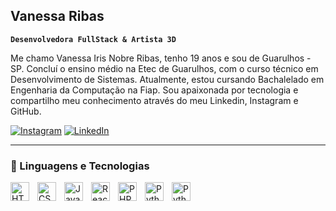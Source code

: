 ## Vanessa Ribas

**`Desenvolvedora FullStack & Artista 3D`**


Me chamo Vanessa Iris Nobre Ribas, tenho 19 anos e sou de Guarulhos - SP. Concluí o ensino médio na Etec de Guarulhos, com o curso técnico em Desenvolvimento de Sistemas. Atualmente, estou cursando Bachalelado em Engenharia da Computação na Fiap. Sou apaixonada por tecnologia e compartilho meu conhecimento através do meu Linkedin, Instagram e GitHub.


[![Instagram](https://img.shields.io/badge/Instagram-E4405F?style=for-the-badge&logo=instagram&logoColor=white)](https://www.instagram.com/vanessairis10/)
[![LinkedIn](https://img.shields.io/badge/LinkedIn-0077B5?style=for-the-badge&logo=linkedin&logoColor=white)](https://www.linkedin.com/in/vanessa-iris-nobre-ribas-23a53725b/)


---


### 🧩 Linguagens e Tecnologias

<img 
    align="left" 
    alt="HTML"
    title="HTML" 
    width="30px" 
    style="padding-right: 10px;" 
    src="https://cdn.jsdelivr.net/gh/devicons/devicon@latest/icons/html5/html5-original.svg" 
/>
<img 
    align="left" 
    alt="CSS" 
    title="CSS"
    width="30px" 
    style="padding-right: 10px;" 
    src="https://cdn.jsdelivr.net/gh/devicons/devicon@latest/icons/css3/css3-original.svg" 
/>
<img 
    align="left" 
    alt="JavaScript" 
    title="JavaScript"
    width="30px" 
    style="padding-right: 10px;" 
    src="https://cdn.jsdelivr.net/gh/devicons/devicon@latest/icons/javascript/javascript-original.svg" 
/>
<img 
    align="left" 
    alt="React"
    title="React" 
    width="30px" 
    style="padding-right: 10px;" 
    src="https://cdn.jsdelivr.net/gh/devicons/devicon@latest/icons/react/react-original.svg" 
/>
<img 
    align="left" 
    alt="PHP" 
    title="PHP"
    width="30px" 
    style="padding-right: 10px;" 
    src="https://cdn.jsdelivr.net/gh/devicons/devicon@latest/icons/php/php-original.svg" 
/>
<img 
    align="left" 
    alt="Python" 
    title="Python"
    width="30px" 
    style="padding-right: 10px;" 
    src="https://cdn.jsdelivr.net/gh/devicons/devicon@latest/icons/python/python-original.svg" 
/>
<img 
    align="left" 
    alt="Python" 
    title="Python"
    width="30px" 
    style="padding-right: 10px;" 
    src="https://cdn.iconscout.com/icon/free/png-256/free-blender-logo-icon-download-in-svg-png-gif-file-formats--technology-social-media-company-vol-1-pack-logos-icons-3029884.png" 
/>

<br/>
<br/>
